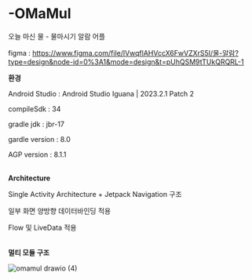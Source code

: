 # -OMaMul

오늘 마신 물 - 물마시기 알람 어플

figma : https://www.figma.com/file/lVwqflAHVccX6FwVZXrS5I/물-알람?type=design&node-id=0%3A1&mode=design&t=pUhQSM9tTUkQRQRL-1

**환경**

Android Studio : Android Studio Iguana | 2023.2.1 Patch 2

compileSdk : 34

gradle jdk : jbr-17

gardle version : 8.0

AGP version : 8.1.1
<br>
<br>

**Architecture**

Single Activity Architecture + Jetpack Navigation 구조

일부 화면 양방향 데이터바인딩 적용

Flow 및 LiveData 적용
<br>
<br>

**멀티 모듈 구조**

![omamul drawio (4)](https://github.com/user-attachments/assets/b8d7f199-44e2-404c-adbc-091fc817f4a3)



